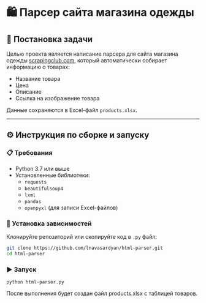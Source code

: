 # 🛍️ Парсер сайта магазина одежды

## 📌 Постановка задачи

Целью проекта является написание парсера для сайта магазина одежды [scrapingclub.com](https://scrapingclub.com/exercise/list_basic/), который автоматически собирает информацию о товарах:

- Название товара  
- Цена  
- Описание  
- Ссылка на изображение товара

Данные сохраняются в Excel-файл `products.xlsx`.

---

## ⚙️ Инструкция по сборке и запуску

### 📋 Требования

- Python 3.7 или выше
- Установленные библиотеки:
  - `requests`
  - `beautifulsoup4`
  - `lxml`
  - `pandas`
  - `openpyxl` (для записи Excel-файлов)

### 🧰 Установка зависимостей

Клонируйте репозиторий или скопируйте код в `.py` файл:
   ```bash
   git clone https://github.com/lnavasardyan/html-parser.git
   cd html-parser
   ```

### ▶️ Запуск

 ```python html-parser.py```

После выполнения будет создан файл products.xlsx с таблицей товаров.


